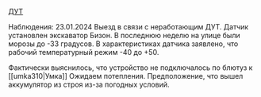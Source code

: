 [ДУТ](../info/ДУТ.md)

Наблюдения:
23.01.2024
Выезд в связи с неработающим ДУТ.
Датчик установлен экскаватор Бизон. В последнюю неделю на улице были морозы до -33 градусов. В характеристиках датчика заявлено, что рабочий температурный режим -40 до +50.

Фактически выяснилось, что устройство не подключалось по блютуз к [[umka310|Умка]]
Ожидаем потепления. Предположение, что вышел аккумулятор из строя из-за погодных условий. 